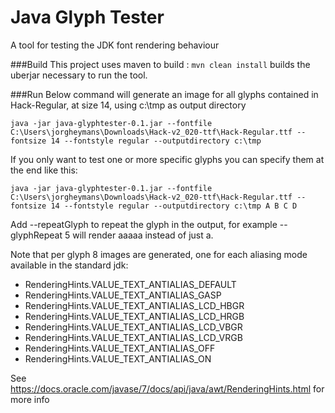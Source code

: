 # Java Glyph Tester

A tool for testing the JDK font rendering behaviour

###Build
This project uses maven to build : `mvn clean install` builds the uberjar necessary to run the tool.

###Run
Below command will generate an image for all glyphs contained in Hack-Regular, at size 14, using c:\tmp as output directory

`java -jar java-glyphtester-0.1.jar --fontfile C:\Users\jorgheymans\Downloads\Hack-v2_020-ttf\Hack-Regular.ttf --fontsize 14 --fontstyle
regular --outputdirectory c:\tmp`

If you only want to test one or more specific glyphs you can specify them at the end like this:

`java -jar java-glyphtester-0.1.jar --fontfile C:\Users\jorgheymans\Downloads\Hack-v2_020-ttf\Hack-Regular.ttf --fontsize 14 --fontstyle
regular --outputdirectory c:\tmp A B C D`

Add --repeatGlyph to repeat the glyph in the output, for example --glyphRepeat 5 will render aaaaa instead of just a.

Note that per glyph 8 images are generated, one for each aliasing mode available in the standard jdk:
- RenderingHints.VALUE_TEXT_ANTIALIAS_DEFAULT
- RenderingHints.VALUE_TEXT_ANTIALIAS_GASP
- RenderingHints.VALUE_TEXT_ANTIALIAS_LCD_HBGR
- RenderingHints.VALUE_TEXT_ANTIALIAS_LCD_HRGB
- RenderingHints.VALUE_TEXT_ANTIALIAS_LCD_VBGR
- RenderingHints.VALUE_TEXT_ANTIALIAS_LCD_VRGB
- RenderingHints.VALUE_TEXT_ANTIALIAS_OFF
- RenderingHints.VALUE_TEXT_ANTIALIAS_ON

See https://docs.oracle.com/javase/7/docs/api/java/awt/RenderingHints.html for more info
